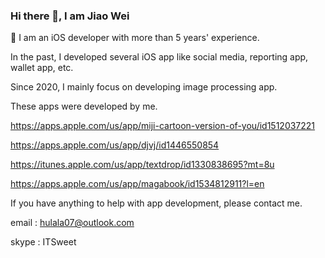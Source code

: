 ### Hi there 👋, I am Jiao Wei

 🔭 I am an iOS developer with more than 5 years' experience.
 


In the past, I developed several iOS app like social media, reporting app, wallet app, etc.

 Since 2020, I mainly focus on developing image processing app.

 These apps were developed by me.


 https://apps.apple.com/us/app/miji-cartoon-version-of-you/id1512037221

 https://apps.apple.com/us/app/djvj/id1446550854

 https://itunes.apple.com/us/app/textdrop/id1330838695?mt=8u

 https://apps.apple.com/us/app/magabook/id1534812911?l=en
 



If you have anything to help with app development, please contact me.

email : hulala07@outlook.com

skype : ITSweet
